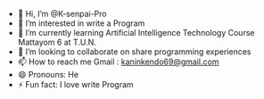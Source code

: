 - 👋 Hi, I’m @K-senpai-Pro
- 👀 I’m interested in write a Program
- 🌱 I’m currently learning Artificial Intelligence Technology Course Mattayom 6 at T.U.N.
- 💞️ I’m looking to collaborate on share programming experiences
- 📫 How to reach me Gmail : kaninkendo69@gmail.com
- 😄 Pronouns: He
- ⚡ Fun fact: I love write Program

<!---
K-senpai-Pro/K-senpai-Pro is a ✨ special ✨ repository because its `README.md` (this file) appears on your GitHub profile.
You can click the Preview link to take a look at your changes.
--->
